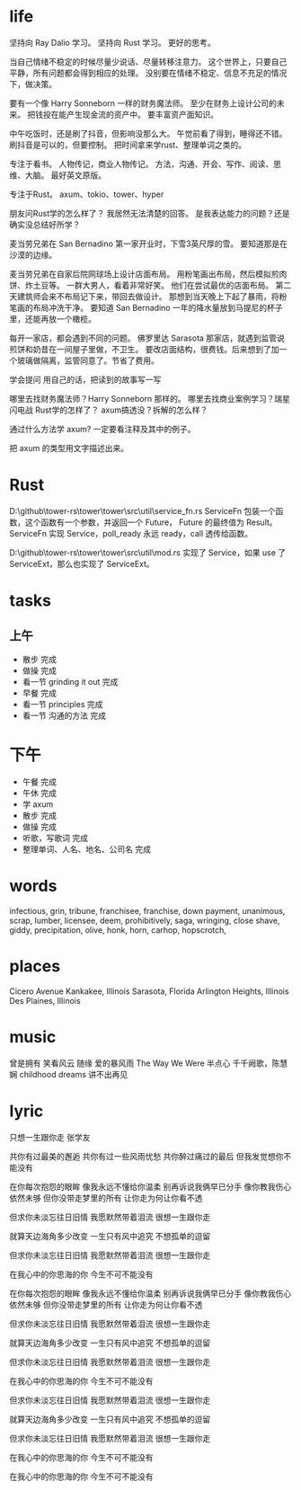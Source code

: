 # life

坚持向 Ray Dalio 学习。
坚持向 Rust 学习。
更好的思考。

当自己情绪不稳定的时候尽量少说话、尽量转移注意力。
这个世界上，只要自己平静，所有问题都会得到相应的处理。
没别要在情绪不稳定、信息不充足的情况下，做决策。

要有一个像 Harry Sonneborn 一样的财务魔法师。
至少在财务上设计公司的未来。
把钱投在能产生现金流的资产中。
要丰富资产面知识。

中午吃饭时，还是刷了抖音，但影响没那么大。
午觉前看了得到，睡得还不错。
刷抖音是可以的，但要控制。
把时间拿来学rust、整理单词之类的。

专注于看书。
人物传记，商业人物传记。
方法，沟通、开会、写作、阅读、思维、大脑。
最好英文原版。

专注于Rust。
axum、tokio、tower、hyper

朋友问Rust学的怎么样了？
我居然无法清楚的回答。
是我表达能力的问题？还是确实没总结好所学？

麦当劳兄弟在 San Bernadino 第一家开业时，下雪3英尺厚的雪。
要知道那是在沙漠的边缘。

麦当劳兄弟在自家后院网球场上设计店面布局。
用粉笔画出布局，然后模拟煎肉饼、炸土豆等。
一群大男人，看着非常好笑。
他们在尝试最优的店面布局。
第二天建筑师会来不布局记下来，带回去做设计。
那想到当天晚上下起了暴雨，将粉笔画的布局冲洗干净。
要知道 San Bernadino 一年的降水量放到马提尼的杯子里，还能再放一个橄榄。

每开一家店，都会遇到不同的问题。
佛罗里达 Sarasota 那家店，就遇到监管说煎饼和奶昔在一间屋子里做，不卫生。
要改店面结构，很费钱。后来想到了加一个玻璃做隔离，监管同意了。节省了费用。

学会提问
用自己的话，把读到的故事写一写

哪里去找财务魔法师？Harry Sonneborn 那样的。
哪里去找商业案例学习？瑞星闪电战
Rust学的怎样了？
axum搞透没？拆解的怎么样？

通过什么方法学 axum?
一定要看注释及其中的例子。

把 axum 的类型用文字描述出来。

# Rust

D:\github\tower-rs\tower\tower\src\util\service_fn.rs
ServiceFn 包装一个函数，这个函数有一个参数，并返回一个 Future，
Future 的最终值为 Result。
ServiceFn 实现 Service，poll_ready 永远 ready，call 透传给函数。

D:\github\tower-rs\tower\tower\src\util\mod.rs
实现了 Service，如果 use 了 ServiceExt，那么也实现了 ServiceExt。

# tasks

## 上午

* 散步 完成
* 做操 完成
* 看一节 grinding it out 完成
* 早餐 完成
* 看一节 principles 完成
* 看一节 沟通的方法 完成

# 下午

* 午餐 完成
* 午休 完成
* 学 axum
* 散步 完成
* 做操 完成
* 听歌，写歌词 完成
* 整理单词、人名、地名、公司名 完成

# words

infectious, grin, tribune, franchisee, franchise, down payment, unanimous, 
scrap, lumber, licensee, deem, prohibitively, saga, wringing, close shave,
giddy, precipitation, olive, honk, horn, carhop, hopscrotch, 

# places

Cicero Avenue
Kankakee, Illinois
Sarasota, Florida
Arlington Heights, Illinois
Des Plaines, Illinois

# music

曾是拥有
笑看风云
随缘
爱的暴风雨
The Way We Were
半点心
千千阙歌，陈慧娴
childhood dreams
讲不出再见

# lyric

只想一生跟你走
  张学友

共你有过最美的邂逅
共你有过一些风雨忧愁
共你醉过痛过的最后
但我发觉想你不能没有

在你每次抱怨的眼眸
像我永远不懂给你温柔
别再诉说我俩早已分手
像你教我伤心依然未够
但你没带走梦里的所有
让你走为何让你看不透

但求你未淡忘往日旧情
我愿默然带着泪流
很想一生跟你走

就算天边海角多少改变
一生只有风中追究
不想孤单的逗留

但求你未淡忘往日旧情
我愿默然带着泪流
很想一生跟你走

在我心中的你思海的你
今生不可不能没有

在你每次抱怨的眼眸
像我永远不懂给你温柔
别再诉说我俩早已分手
像你教我伤心依然未够
但你没带走梦里的所有
让你走为何让你看不透

但求你未淡忘往日旧情
我愿默然带着泪流
很想一生跟你走

就算天边海角多少改变
一生只有风中追究
不想孤单的逗留

但求你未淡忘往日旧情
我愿默然带着泪流
很想一生跟你走

在我心中的你思海的你
今生不可不能没有

但求你未淡忘往日旧情
我愿默然带着泪流
很想一生跟你走

就算天边海角多少改变
一生只有风中追究
不想孤单的逗留

但求你未淡忘往日旧情
我愿默然带着泪流
很想一生跟你走

在我心中的你思海的你
今生不可不能没有

在我心中的你思海的你
今生不可不能没有
